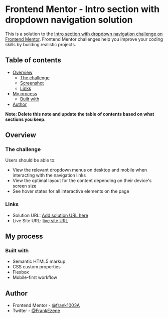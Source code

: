 # Frontend Mentor - Intro section with dropdown navigation solution

This is a solution to the [Intro section with dropdown navigation challenge on Frontend Mentor](https://www.frontendmentor.io/challenges/intro-section-with-dropdown-navigation-ryaPetHE5). Frontend Mentor challenges help you improve your coding skills by building realistic projects. 

## Table of contents

- [Overview](#overview)
  - [The challenge](#the-challenge)
  - [Screenshot](#screenshot)
  - [Links](#links)
- [My process](#my-process)
  - [Built with](#built-with)
- [Author](#author)

**Note: Delete this note and update the table of contents based on what sections you keep.**

## Overview

### The challenge

Users should be able to:

- View the relevant dropdown menus on desktop and mobile when interacting with the navigation links
- View the optimal layout for the content depending on their device's screen size
- See hover states for all interactive elements on the page

### Links

- Solution URL: [Add solution URL here](https://your-solution-url.com)
- Live Site URL: [live site URL](https://intro-section-with-dropdown-navigation-main-gules.vercel.app/)

## My process

### Built with

- Semantic HTML5 markup
- CSS custom properties
- Flexbox
- Mobile-first workflow

## Author

- Frontend Mentor - [@frank1003A](https://www.frontendmentor.io/profile/frank1003A)
- Twitter - [@FrankEzene](https://twitter.com/FrankEzene)

